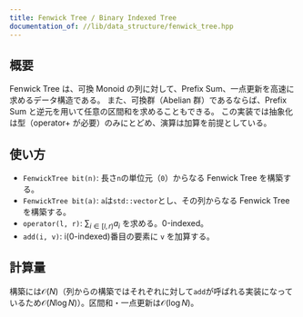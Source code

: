 ```yaml
---
title: Fenwick Tree / Binary Indexed Tree
documentation_of: //lib/data_structure/fenwick_tree.hpp
---
```


## 概要

Fenwick Tree は、可換 Monoid の列に対して、Prefix Sum、一点更新を高速に求めるデータ構造である。
また、可換群（Abelian 群）であるならば、Prefix Sum と逆元を用いて任意の区間和を求めることもできる。
この実装では抽象化は型（operator+ が必要）のみにとどめ、演算は加算を前提としている。

## 使い方

- `FenwickTree bit(n)`: 長さ`n`の単位元（`0`）からなる Fenwick Tree を構築する。
- `FenwickTree bit(a)`: `a`は`std::vector`とし、その列からなる Fenwick Tree を構築する。
- `operator(l, r)`: $\sum_{i \in [l, r)}a_{i}$ を求める。0-indexed。
- `add(i, v)`: i(0-indexed)番目の要素に `v` を加算する。

## 計算量

構築には$\mathcal{O}(N)$（列からの構築ではそれぞれに対して`add`が呼ばれる実装になっているため$\mathcal{O}(N \log N)$）。区間和・一点更新は$\mathcal{O}(\log N)$。
